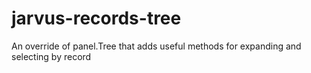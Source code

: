 # jarvus-records-tree
An override of panel.Tree that adds useful methods for expanding and selecting by record
